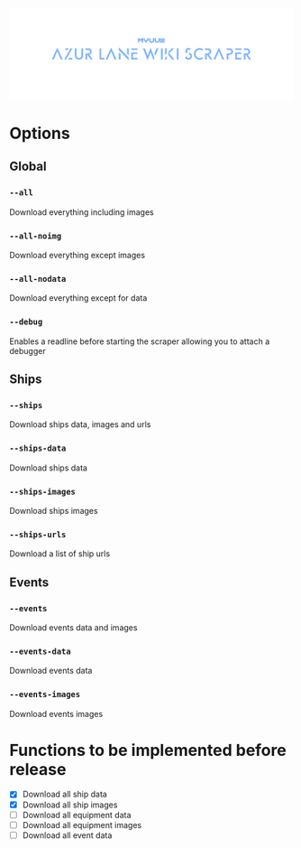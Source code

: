 <img src="./.github/RepoBanner.png" />

# Options

## Global
### `--all`
Download everything including images

### `--all-noimg`
Download everything except images

### `--all-nodata`
Download everything except for data

### `--debug`
Enables a readline before starting the scraper allowing you to attach a debugger

## Ships
### `--ships`
Download ships data, images and urls

### `--ships-data`
Download ships data

### `--ships-images`
Download ships images

### `--ships-urls`
Download a list of ship urls 

## Events
### `--events`
Download events data and images

### `--events-data`
Download events data

### `--events-images`
Download events images

# Functions to be implemented before release
- [x] Download all ship data
- [x] Download all ship images
- [ ] Download all equipment data
- [ ] Download all equipment images
- [ ] Download all event data